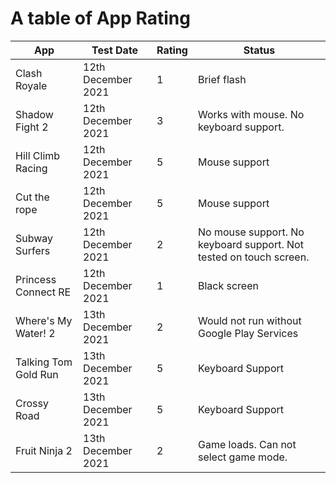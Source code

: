 # A table of App Rating


App | Test Date | Rating | Status
---------|----------|---------|---------
 Clash Royale | 12th December 2021 | 1 | Brief flash
 Shadow Fight 2 | 12th December 2021 | 3 | Works with mouse. No keyboard support.
 Hill Climb Racing | 12th December 2021 | 5 | Mouse support
 Cut the rope | 12th December 2021 | 5 | Mouse support
 Subway Surfers | 12th December 2021 | 2 | No mouse support. No keyboard support. Not tested on touch screen.
 Princess Connect RE | 12th December 2021 | 1 | Black screen
 Where's My Water! 2 | 13th December 2021 | 2 | Would not run without Google Play Services
 Talking Tom Gold Run | 13th December 2021 | 5 | Keyboard Support
 Crossy Road | 13th December 2021 | 5 | Keyboard Support
 Fruit Ninja 2 | 13th December 2021 | 2 | Game loads. Can not select game mode.
